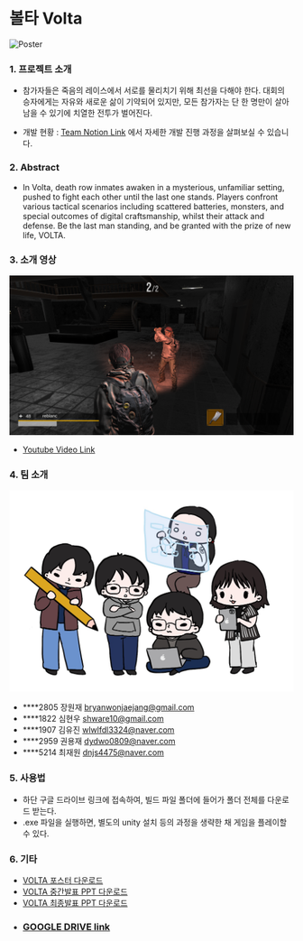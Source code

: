 
# 볼타 Volta

![Poster](images/poster.jpg)
### 1. 프로젝트 소개
  - 참가자들은 죽음의 레이스에서 서로를 물리치기 위해 최선을 다해야 한다. 대회의 승자에게는 자유와 새로운 삶이 기약되어 있지만, 모든 참가자는 단 한 명만이 살아남을 수 있기에 치열한 전투가 벌어진다.
  
  - 개발 현황 : [Team Notion Link](https://www.notion.so/57a591a23c7d48179644f7f44228c5ec?pvs=4) 에서 자세한 개발 진행 과정을 살펴보실 수 있습니다.


### 2. Abstract
  - In Volta, death row inmates awaken in a mysterious, unfamiliar setting, pushed to fight each other until the last one stands. Players confront various tactical scenarios including scattered batteries, monsters, and special outcomes of digital craftsmanship, whilst their attack and defense.
  Be the last man standing, and be granted with the prize of new life,
  VOLTA.


### 3. 소개 영상
![Example Image](images/exampleimage.png)
  - [Youtube Video Link](https://www.youtube.com/watch?v=arr2do402LA)


### 4. 팀 소개 
![Team image](images/teamphoto.jpeg)
  - ****2805 장원재 bryanwonjaejang@gmail.com
  - ****1822 심현우 shware10@gmail.com
  - ****1907 김유진 wlwlfdl3324@naver.com
  - ****2959 권용재 dydwo0809@naver.com
  - ****5214 최재원 dnjs4475@naver.com


### 5. 사용법
  - 하단 구글 드라이브 링크에 접속하여, 빌드 파일 폴더에 들어가 폴더 전체를 다운로드 받는다.
  - .exe 파일을 실행하면, 별도의 unity 설치 등의 과정을 생략한 채 게임을 플레이할 수 있다.


### 6. 기타
  - [VOLTA 포스터 다운로드](images/poster.jpg)
  - [VOLTA 중간발표 PPT 다운로드](images/midppt.pptx)
  - [VOLTA 최종발표 PPT 다운로드](images/finalppt.pptx)
  - ### [GOOGLE DRIVE link](https://drive.google.com/drive/folders/1Ro8SXzZw2-ILFIKVOtMGpgtni7_hYMm5?usp=drive_link)